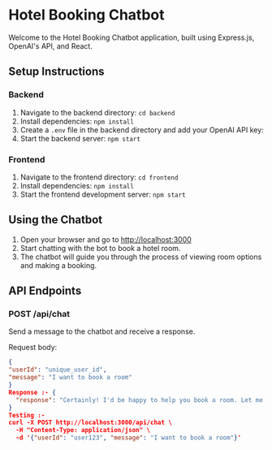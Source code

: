 # Hotel Booking Chatbot

Welcome to the Hotel Booking Chatbot application, built using Express.js, OpenAI's API, and React.

## Setup Instructions

### Backend

1. Navigate to the backend directory: `cd backend`
2. Install dependencies: `npm install`
3. Create a `.env` file in the backend directory and add your OpenAI API key:
4. Start the backend server: `npm start`

### Frontend

1. Navigate to the frontend directory: `cd frontend`
2. Install dependencies: `npm install`
3. Start the frontend development server: `npm start`

## Using the Chatbot

1. Open your browser and go to [http://localhost:3000](http://localhost:3000)
2. Start chatting with the bot to book a hotel room.
3. The chatbot will guide you through the process of viewing room options and making a booking.

## API Endpoints

### POST /api/chat

Send a message to the chatbot and receive a response.

Request body:
```json
{
"userId": "unique_user_id",
"message": "I want to book a room"
}
Response :- {
  "response": "Certainly! I'd be happy to help you book a room. Let me fetch the available room options for you."
}
Testing :- 
curl -X POST http://localhost:3000/api/chat \
  -H "Content-Type: application/json" \
  -d '{"userId": "user123", "message": "I want to book a room"}'
